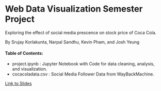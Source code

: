 # Web Data Visualization Semester Project

Exploring the effect of social media prescence on stock price of Coca Cola.

By Srujay Korlakunta, Narpal Sandhu, Kevin Pham, and Josh Yeung

#### Table of Contents:

 * project.ipynb : Jupyter Notebook with Code for data cleaning, analysis, and visualization.
 * cocacoladata.csv : Social Media Follower Data from WayBackMachine.
 
 [Link to Slides](https://docs.google.com/presentation/d/1r1WcyHj3rn-CXfKLqQwY0IALiQyVktxYWQNb8EVVMSI/edit#slide=id.p3)
